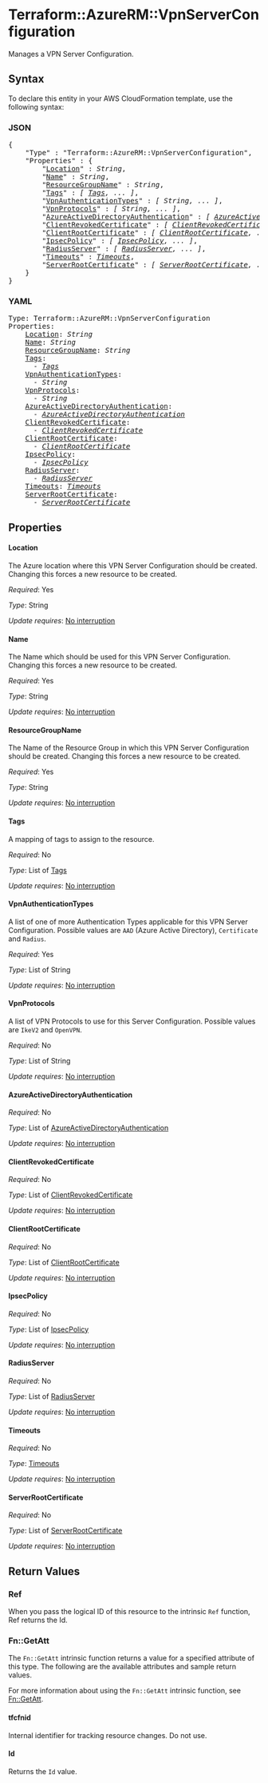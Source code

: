 # Terraform::AzureRM::VpnServerConfiguration

Manages a VPN Server Configuration.

## Syntax

To declare this entity in your AWS CloudFormation template, use the following syntax:

### JSON

<pre>
{
    "Type" : "Terraform::AzureRM::VpnServerConfiguration",
    "Properties" : {
        "<a href="#location" title="Location">Location</a>" : <i>String</i>,
        "<a href="#name" title="Name">Name</a>" : <i>String</i>,
        "<a href="#resourcegroupname" title="ResourceGroupName">ResourceGroupName</a>" : <i>String</i>,
        "<a href="#tags" title="Tags">Tags</a>" : <i>[ <a href="tags.md">Tags</a>, ... ]</i>,
        "<a href="#vpnauthenticationtypes" title="VpnAuthenticationTypes">VpnAuthenticationTypes</a>" : <i>[ String, ... ]</i>,
        "<a href="#vpnprotocols" title="VpnProtocols">VpnProtocols</a>" : <i>[ String, ... ]</i>,
        "<a href="#azureactivedirectoryauthentication" title="AzureActiveDirectoryAuthentication">AzureActiveDirectoryAuthentication</a>" : <i>[ <a href="azureactivedirectoryauthentication.md">AzureActiveDirectoryAuthentication</a>, ... ]</i>,
        "<a href="#clientrevokedcertificate" title="ClientRevokedCertificate">ClientRevokedCertificate</a>" : <i>[ <a href="clientrevokedcertificate.md">ClientRevokedCertificate</a>, ... ]</i>,
        "<a href="#clientrootcertificate" title="ClientRootCertificate">ClientRootCertificate</a>" : <i>[ <a href="clientrootcertificate.md">ClientRootCertificate</a>, ... ]</i>,
        "<a href="#ipsecpolicy" title="IpsecPolicy">IpsecPolicy</a>" : <i>[ <a href="ipsecpolicy.md">IpsecPolicy</a>, ... ]</i>,
        "<a href="#radiusserver" title="RadiusServer">RadiusServer</a>" : <i>[ <a href="radiusserver.md">RadiusServer</a>, ... ]</i>,
        "<a href="#timeouts" title="Timeouts">Timeouts</a>" : <i><a href="timeouts.md">Timeouts</a></i>,
        "<a href="#serverrootcertificate" title="ServerRootCertificate">ServerRootCertificate</a>" : <i>[ <a href="serverrootcertificate.md">ServerRootCertificate</a>, ... ]</i>
    }
}
</pre>

### YAML

<pre>
Type: Terraform::AzureRM::VpnServerConfiguration
Properties:
    <a href="#location" title="Location">Location</a>: <i>String</i>
    <a href="#name" title="Name">Name</a>: <i>String</i>
    <a href="#resourcegroupname" title="ResourceGroupName">ResourceGroupName</a>: <i>String</i>
    <a href="#tags" title="Tags">Tags</a>: <i>
      - <a href="tags.md">Tags</a></i>
    <a href="#vpnauthenticationtypes" title="VpnAuthenticationTypes">VpnAuthenticationTypes</a>: <i>
      - String</i>
    <a href="#vpnprotocols" title="VpnProtocols">VpnProtocols</a>: <i>
      - String</i>
    <a href="#azureactivedirectoryauthentication" title="AzureActiveDirectoryAuthentication">AzureActiveDirectoryAuthentication</a>: <i>
      - <a href="azureactivedirectoryauthentication.md">AzureActiveDirectoryAuthentication</a></i>
    <a href="#clientrevokedcertificate" title="ClientRevokedCertificate">ClientRevokedCertificate</a>: <i>
      - <a href="clientrevokedcertificate.md">ClientRevokedCertificate</a></i>
    <a href="#clientrootcertificate" title="ClientRootCertificate">ClientRootCertificate</a>: <i>
      - <a href="clientrootcertificate.md">ClientRootCertificate</a></i>
    <a href="#ipsecpolicy" title="IpsecPolicy">IpsecPolicy</a>: <i>
      - <a href="ipsecpolicy.md">IpsecPolicy</a></i>
    <a href="#radiusserver" title="RadiusServer">RadiusServer</a>: <i>
      - <a href="radiusserver.md">RadiusServer</a></i>
    <a href="#timeouts" title="Timeouts">Timeouts</a>: <i><a href="timeouts.md">Timeouts</a></i>
    <a href="#serverrootcertificate" title="ServerRootCertificate">ServerRootCertificate</a>: <i>
      - <a href="serverrootcertificate.md">ServerRootCertificate</a></i>
</pre>

## Properties

#### Location

The Azure location where this VPN Server Configuration should be created. Changing this forces a new resource to be created.

_Required_: Yes

_Type_: String

_Update requires_: [No interruption](https://docs.aws.amazon.com/AWSCloudFormation/latest/UserGuide/using-cfn-updating-stacks-update-behaviors.html#update-no-interrupt)

#### Name

The Name which should be used for this VPN Server Configuration. Changing this forces a new resource to be created.

_Required_: Yes

_Type_: String

_Update requires_: [No interruption](https://docs.aws.amazon.com/AWSCloudFormation/latest/UserGuide/using-cfn-updating-stacks-update-behaviors.html#update-no-interrupt)

#### ResourceGroupName

The Name of the Resource Group in which this VPN Server Configuration should be created. Changing this forces a new resource to be created.

_Required_: Yes

_Type_: String

_Update requires_: [No interruption](https://docs.aws.amazon.com/AWSCloudFormation/latest/UserGuide/using-cfn-updating-stacks-update-behaviors.html#update-no-interrupt)

#### Tags

A mapping of tags to assign to the resource.

_Required_: No

_Type_: List of <a href="tags.md">Tags</a>

_Update requires_: [No interruption](https://docs.aws.amazon.com/AWSCloudFormation/latest/UserGuide/using-cfn-updating-stacks-update-behaviors.html#update-no-interrupt)

#### VpnAuthenticationTypes

A list of one of more Authentication Types applicable for this VPN Server Configuration. Possible values are `AAD` (Azure Active Directory), `Certificate` and `Radius`.

_Required_: Yes

_Type_: List of String

_Update requires_: [No interruption](https://docs.aws.amazon.com/AWSCloudFormation/latest/UserGuide/using-cfn-updating-stacks-update-behaviors.html#update-no-interrupt)

#### VpnProtocols

A list of VPN Protocols to use for this Server Configuration. Possible values are `IkeV2` and `OpenVPN`.

_Required_: No

_Type_: List of String

_Update requires_: [No interruption](https://docs.aws.amazon.com/AWSCloudFormation/latest/UserGuide/using-cfn-updating-stacks-update-behaviors.html#update-no-interrupt)

#### AzureActiveDirectoryAuthentication

_Required_: No

_Type_: List of <a href="azureactivedirectoryauthentication.md">AzureActiveDirectoryAuthentication</a>

_Update requires_: [No interruption](https://docs.aws.amazon.com/AWSCloudFormation/latest/UserGuide/using-cfn-updating-stacks-update-behaviors.html#update-no-interrupt)

#### ClientRevokedCertificate

_Required_: No

_Type_: List of <a href="clientrevokedcertificate.md">ClientRevokedCertificate</a>

_Update requires_: [No interruption](https://docs.aws.amazon.com/AWSCloudFormation/latest/UserGuide/using-cfn-updating-stacks-update-behaviors.html#update-no-interrupt)

#### ClientRootCertificate

_Required_: No

_Type_: List of <a href="clientrootcertificate.md">ClientRootCertificate</a>

_Update requires_: [No interruption](https://docs.aws.amazon.com/AWSCloudFormation/latest/UserGuide/using-cfn-updating-stacks-update-behaviors.html#update-no-interrupt)

#### IpsecPolicy

_Required_: No

_Type_: List of <a href="ipsecpolicy.md">IpsecPolicy</a>

_Update requires_: [No interruption](https://docs.aws.amazon.com/AWSCloudFormation/latest/UserGuide/using-cfn-updating-stacks-update-behaviors.html#update-no-interrupt)

#### RadiusServer

_Required_: No

_Type_: List of <a href="radiusserver.md">RadiusServer</a>

_Update requires_: [No interruption](https://docs.aws.amazon.com/AWSCloudFormation/latest/UserGuide/using-cfn-updating-stacks-update-behaviors.html#update-no-interrupt)

#### Timeouts

_Required_: No

_Type_: <a href="timeouts.md">Timeouts</a>

_Update requires_: [No interruption](https://docs.aws.amazon.com/AWSCloudFormation/latest/UserGuide/using-cfn-updating-stacks-update-behaviors.html#update-no-interrupt)

#### ServerRootCertificate

_Required_: No

_Type_: List of <a href="serverrootcertificate.md">ServerRootCertificate</a>

_Update requires_: [No interruption](https://docs.aws.amazon.com/AWSCloudFormation/latest/UserGuide/using-cfn-updating-stacks-update-behaviors.html#update-no-interrupt)

## Return Values

### Ref

When you pass the logical ID of this resource to the intrinsic `Ref` function, Ref returns the Id.

### Fn::GetAtt

The `Fn::GetAtt` intrinsic function returns a value for a specified attribute of this type. The following are the available attributes and sample return values.

For more information about using the `Fn::GetAtt` intrinsic function, see [Fn::GetAtt](https://docs.aws.amazon.com/AWSCloudFormation/latest/UserGuide/intrinsic-function-reference-getatt.html).

#### tfcfnid

Internal identifier for tracking resource changes. Do not use.

#### Id

Returns the <code>Id</code> value.

